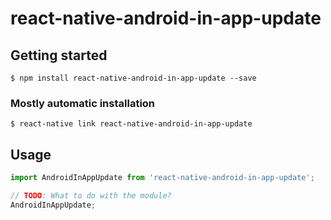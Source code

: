 # react-native-android-in-app-update

## Getting started

`$ npm install react-native-android-in-app-update --save`

### Mostly automatic installation

`$ react-native link react-native-android-in-app-update`

## Usage
```javascript
import AndroidInAppUpdate from 'react-native-android-in-app-update';

// TODO: What to do with the module?
AndroidInAppUpdate;
```
